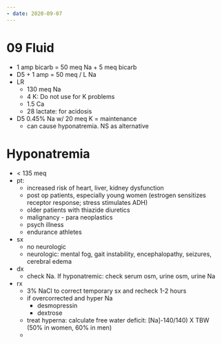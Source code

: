 ```yaml
---
- date: 2020-09-07
---
```


# 09 Fluid

- 1 amp bicarb = 50 meq Na + 5 meq bicarb
- D5 + 1 amp = 50 meq / L Na
- LR
	- 130 meq Na
	- 4 K: Do not use for K problems
	- 1.5 Ca
	- 28 lactate: for acidosis
- D5 0.45% Na w/ 20 meq K = maintenance
	- can cause hyponatremia. NS as alternative

# Hyponatremia

- < 135 meq
- pt:
	- increased risk of heart, liver, kidney dysfunction
	- post op patients, especially young  women (estrogen sensitizes receptor response; stress stimulates ADH)
	- older patients with thiazide diuretics
	- malignancy - para neoplastics
	- psych illness
	- endurance athletes
- sx
	- no neurologic
	- neurologic: mental fog, gait instability, encephalopathy, seizures, cerebral edema
- dx
	- check Na. If hyponatremic: check serum osm, urine osm, urine Na
- rx
	- 3% NaCl to correct temporary sx and recheck 1-2 hours
	- if overcorrected and hyper Na
		- desmopressin
		- dextrose
	- treat hyperna: calculate free water deficit: \[Na]-140/140) X TBW (50% in women, 60% in men)
	-
